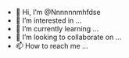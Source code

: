 - 👋 Hi, I’m @Nnnnnnmhfdse
- 👀 I’m interested in ...
- 🌱 I’m currently learning ...
- 💞️ I’m looking to collaborate on ...
- 📫 How to reach me ...

<!---
Nnnnnnmhfdse/Nnnnnnmhfdse is a ✨ special ✨ repository because its `README.md` (this file) appears on your GitHub profile.
You can click the Preview link to take a look at your changes.
--->
